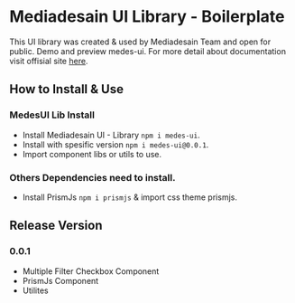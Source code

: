 # Mediadesain UI Library - Boilerplate
This UI library was created & used by Mediadesain Team and open for public. Demo and preview medes-ui. For more detail about documentation visit offisial site [here](https://doc.mediadesain.com/).

## How to Install & Use
### MedesUI Lib Install
- Install Mediadesain UI - Library `npm i medes-ui`.
- Install with spesific version `npm i medes-ui@0.0.1`.
- Import component libs or utils to use.
### Others Dependencies need to install.
- Install PrismJs `npm i prismjs` & import css theme prismjs.
## Release Version
### 0.0.1
- Multiple Filter Checkbox Component
- PrismJs Component
- Utilites